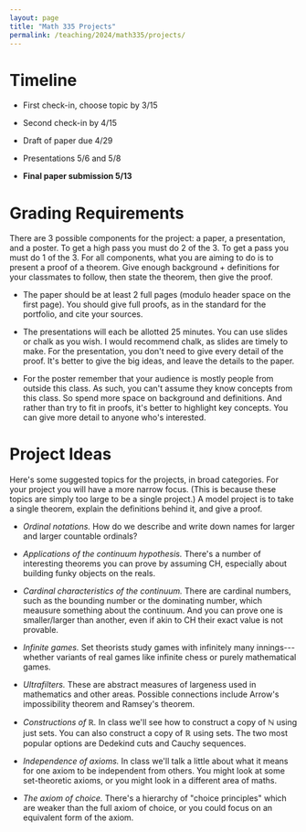 ```yaml
---
layout: page
title: "Math 335 Projects"
permalink: /teaching/2024/math335/projects/
---
```


Timeline
========

* First check-in, choose topic by 3/15

* Second check-in by 4/15

* Draft of paper due 4/29

* Presentations 5/6 and 5/8

* **Final paper submission 5/13**

Grading Requirements
=======

There are 3 possible components for the project: a paper, a presentation, and a poster. To get a high pass you must do 2 of the 3. To get a pass you must do 1 of the 3. For all components, what you are aiming to do is to present a proof of a theorem. Give enough background + definitions for your classmates to follow, then state the theorem, then give the proof.

* The paper should be at least 2 full pages (modulo header space on the first page). You should give full proofs, as in the standard for the portfolio, and cite your sources.

* The presentations will each be allotted 25 minutes. You can use slides or chalk as you wish. I would recommend chalk, as slides are timely to make. For the presentation, you don't need to give every detail of the proof. It's better to give the big ideas, and leave the details to the paper.

* For the poster remember that your audience is mostly people from outside this class. As such, you can't assume they know concepts from this class. So spend more space on background and definitions. And rather than try to fit in proofs, it's better to highlight key concepts. You can give more detail to anyone who's interested.


Project Ideas
=======

Here's some suggested topics for the projects, in broad categories. For your project you will have a more narrow focus. (This is because these topics are simply too large to be a single project.) A model project is to take a single theorem, explain the definitions behind it, and give a proof.


* *Ordinal notations.* How do we describe and write down names for larger and larger countable ordinals?

* *Applications of the continuum hypothesis.* There's a number of interesting theorems you can prove by assuming CH, especially about building funky objects on the reals.

* *Cardinal characteristics of the continuum.* There are cardinal numbers, such as the bounding number or the dominating number, which meausure something about the continuum. And you can prove one is smaller/larger than another, even if akin to CH their exact value is not provable.

* *Infinite games.* Set theorists study games with infinitely many innings---whether variants of real games like infinite chess or purely mathematical games.

* *Ultrafilters.* These are abstract measures of largeness used in mathematics and other areas. Possible connections include Arrow's impossibility theorem and Ramsey's theorem.

* *Constructions of $\mathbb R$.* In class we'll see how to construct a copy of $\mathbb N$ using just sets. You can also construct a copy of $\mathbb R$ using sets. The two most popular options are Dedekind cuts and Cauchy sequences.

* *Independence of axioms.* In class we'll talk a little about what it means for one axiom to be independent from others. You might look at some set-theoretic axioms, or you might look in a different area of maths.

* *The axiom of choice.* There's a hierarchy of "choice principles" which are weaker than the full axiom of choice, or you could focus on an equivalent form of the axiom.

